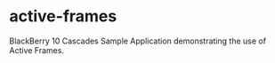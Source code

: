 active-frames
=============

BlackBerry 10 Cascades Sample Application demonstrating the use of Active Frames.
